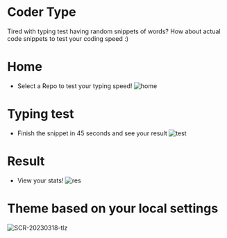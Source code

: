 # Coder Type
Tired with typing test having random snippets of words? How about actual code snippets to test your coding speed :)

# Home
- Select a Repo to test your typing speed!
![home](https://user-images.githubusercontent.com/84165564/226110598-5599f825-b60b-4179-81e0-08e6748c7a7f.png)

# Typing test
- Finish the snippet in 45 seconds and see your result
![test](https://user-images.githubusercontent.com/84165564/226110586-68c23724-a1a2-4181-b9c1-b673141c48fd.png)

# Result
- View your stats!
![res](https://user-images.githubusercontent.com/84165564/226110595-f3c8667a-91b8-410e-9b74-ff0d35ecdf3f.png)

# Theme based on your local settings
![SCR-20230318-tlz](https://user-images.githubusercontent.com/84165564/226111777-56b9cae1-7386-425b-96cf-4a0788e07d39.png)
